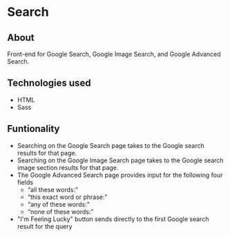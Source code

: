 # Search
## About
Front-end for Google Search, Google Image Search, and Google Advanced Search.

## Technologies used
* HTML
* Sass

## Funtionality
* Searching on the Google Search page takes to the Google search results for that page.
* Searching on the Google Image Search page takes to the Google search image section results for that page.
* The Google Advanced Search page provides input for the following four fields
  * “all these words:”
  * “this exact word or phrase:”
  * “any of these words:”
  * “none of these words:”
* "I'm Feeling Lucky" button sends directly to the first Google search result for the query

